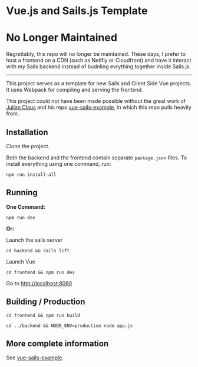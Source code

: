# Vue.js and Sails.js Template

# No Longer Maintained
Regrettably, this repo will no longer be maintained. These days, I prefer to host a frontend on a CDN (such as Netlfiy or Cloudfront) and have it interact with my Sails backend instead of budnling evrything together inside Sails.js.

---

This project serves as a template for new Sails and Client Side Vue projects.  It uses Webpack for compiling and serving the frontend.

This project could not have been made possible without the great work of [Julian Claus](https://github.com/ndabAP) and his repo [vue-sails-example](https://github.com/ndabAP/vue-sails-example), in which this repo pulls heavily from.



## Installation
Clone the project.

Both the backend and the frontend contain separate `package.json` files. To install everything using one command, run:

```
npm run install-all
```

## Running

**One Command:**
```
npm run dev
```

**Or:**

Launch the sails server

```
cd backend && sails lift
```

Launch Vue

```
cd frontend && npm run dev
```

Go to [http://localhost:8080](http://localhost:8080)

## Building / Production

```
cd frontend && npm run build
```

```
cd ../backend && NODE_ENV=production node app.js
```


## More complete information
See [vue-sails-example](https://github.com/ndabAP/vue-sails-example).
